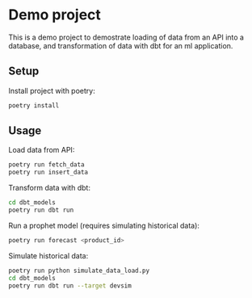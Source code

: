 # Demo project

This is a demo project to demostrate loading of data from an API into a database,
and transformation of data with dbt for an ml application.

## Setup

Install project with poetry:

```bash
poetry install
```

## Usage

Load data from API:

```bash
poetry run fetch_data
poetry run insert_data
```

Transform data with dbt:

```bash
cd dbt_models
poetry run dbt run
```

Run a prophet model (requires simulating historical data):

```bash
poetry run forecast <product_id>
```

Simulate historical data:

```bash
poetry run python simulate_data_load.py
cd dbt_models
poetry run dbt run --target devsim
```
